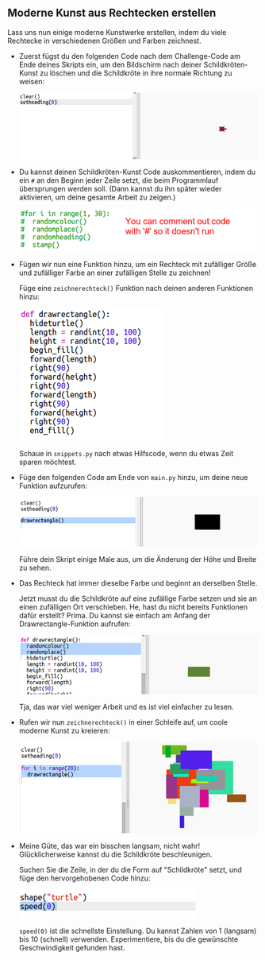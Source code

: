 ## Moderne Kunst aus Rechtecken erstellen

Lass uns nun einige moderne Kunstwerke erstellen, indem du viele Rechtecke in verschiedenen Größen und Farben zeichnest.

+ Zuerst fügst du den folgenden Code nach dem Challenge-Code am Ende deines Skripts ein, um den Bildschirm nach deiner Schildkröten-Kunst zu löschen und die Schildkröte in ihre normale Richtung zu weisen:
    
    ![screenshot](images/modern-reset.png)

+ Du kannst deinen Schildkröten-Kunst Code auskommentieren, indem du ein `#` an den Beginn jeder Zeile setzt, die beim Programmlauf übersprungen werden soll. (Dann kannst du ihn später wieder aktivieren, um deine gesamte Arbeit zu zeigen.)
    
    ![screenshot](images/modern-comment.png)

+ Fügen wir nun eine Funktion hinzu, um ein Rechteck mit zufälliger Größe und zufälliger Farbe an einer zufälligen Stelle zu zeichnen!
    
    Füge eine `zeichnerechteck()` Funktion nach deinen anderen Funktionen hinzu:
    
    ![screenshot](images/modern-rect-function.png)
    
    Schaue in `snippets.py` nach etwas Hilfscode, wenn du etwas Zeit sparen möchtest.

+ Füge den folgenden Code am Ende von `main.py` hinzu, um deine neue Funktion aufzurufen:
    
    ![screenshot](images/modern-call-rect.png)
    
    Führe dein Skript einige Male aus, um die Änderung der Höhe und Breite zu sehen.

+ Das Rechteck hat immer dieselbe Farbe und beginnt an derselben Stelle.
    
    Jetzt musst du die Schildkröte auf eine zufällige Farbe setzen und sie an einen zufälligen Ort verschieben. He, hast du nicht bereits Funktionen dafür erstellt? Prima. Du kannst sie einfach am Anfang der Drawrectangle-Funktion aufrufen:
    
    ![screenshot](images/modern-random-rect.png)
    
    Tja, das war viel weniger Arbeit und es ist viel einfacher zu lesen.

+ Rufen wir nun `zeichnerechteck()` in einer Schleife auf, um coole moderne Kunst zu kreieren:
    
    ![screenshot](images/modern-rect-art.png)

+ Meine Güte, das war ein bisschen langsam, nicht wahr! Glücklicherweise kannst du die Schildkröte beschleunigen.
    
    Suchen Sie die Zeile, in der du die Form auf "Schildkröte" setzt, und füge den hervorgehobenen Code hinzu:
    
    ![screenshot](images/modern-speed.png)
    
    `speed(0)` ist die schnellste Einstellung. Du kannst Zahlen von 1 (langsam) bis 10 (schnell) verwenden. Experimentiere, bis du die gewünschte Geschwindigkeit gefunden hast.